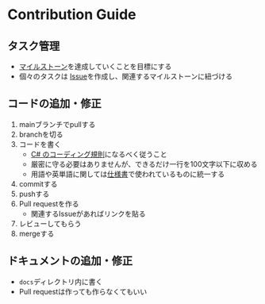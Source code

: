# Contribution Guide

## タスク管理

- [マイルストーン](https://github.com/d-maru/Strikelike/milestones)を達成していくことを目標にする
- 個々のタスクは [Issue](https://github.com/d-maru/Strikelike/issues)を作成し、関連するマイルストーンに紐づける

## コードの追加・修正

1. mainブランチでpullする
2. branchを切る
3. コードを書く
    - [C# のコーディング規則](https://docs.microsoft.com/ja-jp/dotnet/csharp/fundamentals/coding-style/coding-conventions#naming-conventions)になるべく従うこと
    - 厳密に守る必要はありませんが、できるだけ一行を100文字以下に収める
    - 用語や英単語に関しては[仕様書](specification/)で使われているものに統一する
4. commitする
5. pushする
6. Pull requestを作る
    - 関連するIssueがあればリンクを貼る
7. レビューしてもらう
8. mergeする

## ドキュメントの追加・修正

- `docs`ディレクトリ内に書く
- Pull requestは作っても作らなくてもいい
